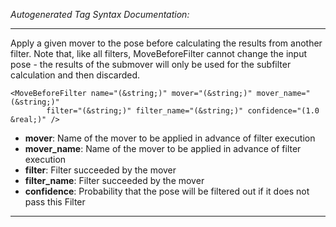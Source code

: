 _Autogenerated Tag Syntax Documentation:_

---
Apply a given mover to the pose before calculating the results from another filter. Note that, like all filters, MoveBeforeFilter cannot change the input pose - the results of the submover will only be used for the subfilter calculation and then discarded.

```
<MoveBeforeFilter name="(&string;)" mover="(&string;)" mover_name="(&string;)"
        filter="(&string;)" filter_name="(&string;)" confidence="(1.0 &real;)" />
```

-   **mover**: Name of the mover to be applied in advance of filter execution
-   **mover_name**: Name of the mover to be applied in advance of filter execution
-   **filter**: Filter succeeded by the mover
-   **filter_name**: Filter succeeded by the mover
-   **confidence**: Probability that the pose will be filtered out if it does not pass this Filter

---
